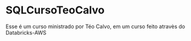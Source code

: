 # SQLCursoTeoCalvo

Esse é um curso ministrado por Téo Calvo, em um curso feito atravès do Databricks-AWS
